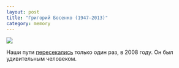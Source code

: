 ```yaml
---
layout: post
title: "Григорий Босенко (1947—2013)"
category: memory
---
```

![](https://ic.pics.livejournal.com/quillcraft/13449910/339992/339992_original.jpg)

Наши пути [пересекались](/event/2009/04/21/23-44-00.html) только один раз, в 2008 году. Он был удивительным человеком.
